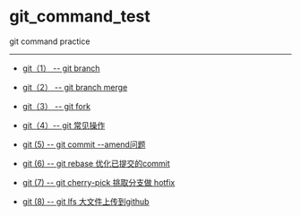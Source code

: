 # git_command_test

git command practice

---

* <a href="https://blog.csdn.net/qq_26437925/article/details/51112851" target="_blank" title="">git（1） -- git branch</a>

* <a href="https://blog.csdn.net/qq_26437925/article/details/51113339" target="_blank" title="">git（2） -- git branch merge</a>

* <a href="https://blog.csdn.net/qq_26437925/article/details/52247706" target="_blank" title="">git（3） -- git fork</a>

* <a href="https://blog.csdn.net/qq_26437925/article/details/53047820" target="_blank" title="">git（4）-- git 常见操作</a>

* <a href="https://blog.csdn.net/qq_26437925/article/details/77415776" target="_blank" title="">git (5) -- git commit --amend问题</a>

* <a href="https://blog.csdn.net/qq_26437925/article/details/86547253" target="_blank" title="">git (6) -- git rebase 优化已提交的commit</a>

* <a href="https://blog.csdn.net/qq_26437925/article/details/86547708" target="_blank" title="">git (7) -- git cherry-pick 挑取分支做 hotfix</a>

* <a href="https://blog.csdn.net/qq_26437925/article/details/88907701" target="_blank" title="">git (8) -- git lfs 大文件上传到github</a>


